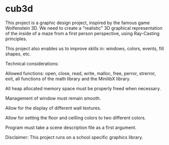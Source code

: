 # cub3d

This project is a graphic design project, inspired by the famous game Wolfenstein 3D. We need to create a "realistic" 3D graphical representation of the inside of a maze from a first person perspective, using Ray-Casting principles.

This project also enables us to improve skills in: windows, colors, events, fill shapes, etc.

Technical considerations:

Allowed functions: open, close, read, write, malloc, free, perror, strerror, exit, all functions of the math library and the MinilibX library.

All heap allocated memory space must be properly freed when necessary.

Management of window must remain smooth.

Allow for the display of different wall textures.

Allow for setting the floor and ceilling colors to two different colors.

Program must take a scene description file as a first argument.


Disclaimer: This project runs on a school specific graphics library.
